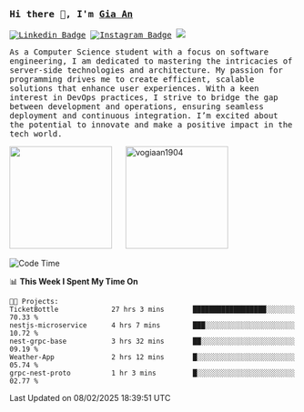 ### <samp>Hi there 👋, I'm <a href="https://www.linkedin.com/in/vogiaan1904/" target="_blank">Gia An</a></samp>

<samp> [![Linkedin Badge](https://img.shields.io/badge/-LinkedIn-0e76a8?style=flat-square&logo=Linkedin&logoColor=white)](https://linkedin.com/in/vogiaan1904)
[![Instagram Badge](https://img.shields.io/badge/-Instagram-e4405f?style=flat-square&logo=Instagram&logoColor=white)](https://instagram.com/_.ja.ann_/) ![](https://komarev.com/ghpvc/?username=vogiaan1904&style=flat-square&base=100)</samp> 

<samp>As a Computer Science student with a focus on software engineering, I am dedicated to mastering the intricacies of server-side technologies and architecture. My passion for programming drives me to create efficient, scalable solutions that enhance user experiences. With a keen interest in DevOps practices, I strive to bridge the gap between development and operations, ensuring seamless deployment and continuous integration. I’m excited about the potential to innovate and make a positive impact in the tech world.</samp>



<div>
  <img height="180em" src="https://github-readme-stats.vercel.app/api/top-langs/?username=vogiaan1904&show_icons=true&hide_border=true&layout=compact&langs_count=10&theme=transparent&include_orgs=true"/>
  &nbsp;&nbsp;&nbsp;&nbsp;
  <img height="180em" src="https://github-readme-stats.vercel.app/api?username=vogiaan1904&show_icons=true&hide_border=true&&count_private=true&include_all_commits=true&theme=transparent&locale=en" alt="vogiaan1904" />
</div>






<!--START_SECTION:waka-->
![Code Time](http://img.shields.io/badge/Code%20Time-373%20hrs%2038%20mins-blue)

📊 **This Week I Spent My Time On** 

```text
🐱‍💻 Projects: 
TicketBottle             27 hrs 3 mins       ██████████████████░░░░░░░   70.33 % 
nestjs-microservice      4 hrs 7 mins        ███░░░░░░░░░░░░░░░░░░░░░░   10.72 % 
nest-grpc-base           3 hrs 32 mins       ██░░░░░░░░░░░░░░░░░░░░░░░   09.19 % 
Weather-App              2 hrs 12 mins       █░░░░░░░░░░░░░░░░░░░░░░░░   05.74 % 
grpc-nest-proto          1 hr 3 mins         █░░░░░░░░░░░░░░░░░░░░░░░░   02.77 % 
```


 Last Updated on 08/02/2025 18:39:51 UTC
<!--END_SECTION:waka-->
